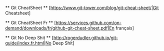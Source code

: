 

** Git CheatSheet **
[https://www.git-tower.com/blog/git-cheat-sheet/|Git Cheatsheet]

** Git CheatSheet Fr **
[https://services.github.com/on-demand/downloads/fr/github-git-cheat-sheet.pdf|En français]

** Git No Deep Shit **
[http://rogerdudler.github.io/git-guide/index.fr.html|No Deep Shit]


